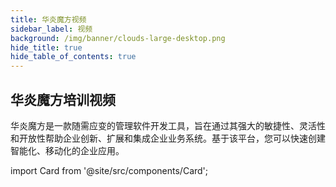 ```yaml
---
title: 华炎魔方视频
sidebar_label: 视频
background: /img/banner/clouds-large-desktop.png
hide_title: true
hide_table_of_contents: true
---
```


<div class="text-center">
  <h2 class="text-3xl leading-9 tracking-tight font-extrabold text-gray-900 sm:text-4xl sm:leading-10">
    华炎魔方培训视频
  </h2>
  <p class="mt-3 max-w-2xl mx-auto text-xl leading-7 text-gray-700 sm:mt-4">
    华炎魔方是一款随需应变的管理软件开发工具，旨在通过其强大的敏捷性、灵活性和开放性帮助企业创新、扩展和集成企业业务系统。基于该平台，您可以快速创建智能化、移动化的企业应用。
  </p>
</div>

import Card from '@site/src/components/Card';

<div class="mt-12 grid gap-5 max-w-lg mx-auto md:grid-cols-2 lg:max-w-none">

  <Card image="https://www-steedos-com.oss-accelerate.aliyuncs.com/videos/creator/steedos-guide.jpg"
    title="华炎魔方助力企业数字化转型"
    description="数字化转型需要摸着石头过河，业务部门每天都有新想法，每天都盼着新需求尽快交付，"
    category="华炎魔方简介"
    href="/videos/steedos-digital-transformation/"/>

  <Card image="https://www-steedos-com.oss-accelerate.aliyuncs.com/videos/creator/steedos-platform-features.jpg"
    title="华炎魔方十大引擎，开发效率提升十倍"
    description="低代码开发是一种全新的开发方式，通过把标准功能组件化，业务需求配置化，改变应用交付和管理的模式，大大缩减应用交付的周期。"
    category="华炎魔方简介"
    href="/videos/steedos-platform-features/"/>

</div>


<div class="mt-6 mb-6 grid gap-5 max-w-lg mx-auto md:grid-cols-2 lg:grid-cols-2 lg:max-w-none">

  <Card image="https://www-steedos-com.oss-accelerate.aliyuncs.com/videos/creator/steedos-object-manager.jpg"
    title="如何创建自定义应用程序"
    category="低代码开发教程"
    href="/videos/lesson-object/"/>

  <Card image="https://www-steedos-com.oss-accelerate.aliyuncs.com/videos/creator/steedos-object-relationship.jpg"
    title="如何定义相关表"
    category="低代码开发教程"
    href="/videos/lesson-object-relationship/"/>
    
</div>
